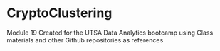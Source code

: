 # CryptoClustering

Module 19 Created for the UTSA Data Analytics bootcamp using Class materials and other Github repositories as references 
